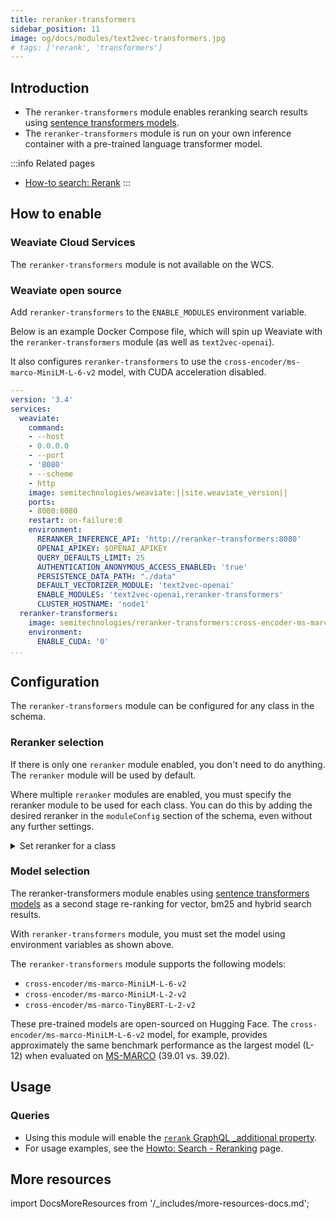 ```yaml
---
title: reranker-transformers
sidebar_position: 11
image: og/docs/modules/text2vec-transformers.jpg
# tags: ['rerank', 'transformers']
---
```


## Introduction

- The `reranker-transformers` module enables reranking search results using [sentence transformers models](https://www.sbert.net/docs/pretrained_cross-encoders.html).
- The `reranker-transformers` module is run on your own inference container with a pre-trained language transformer model.

:::info Related pages
- [How-to search: Rerank](../../search/rerank.md)
:::


## How to enable

### Weaviate Cloud Services

The `reranker-transformers` module is not available on the WCS.

### Weaviate open source

Add `reranker-transformers` to the `ENABLE_MODULES` environment variable.

Below is an example Docker Compose file, which will spin up Weaviate with the `reranker-transformers` module (as well as `text2vec-openai`).

It also configures `reranker-transformers` to use the `cross-encoder/ms-marco-MiniLM-L-6-v2` model, with CUDA acceleration disabled.

```yaml
---
version: '3.4'
services:
  weaviate:
    command:
    - --host
    - 0.0.0.0
    - --port
    - '8080'
    - --scheme
    - http
    image: semitechnologies/weaviate:||site.weaviate_version||
    ports:
    - 8080:8080
    restart: on-failure:0
    environment:
      RERANKER_INFERENCE_API: 'http://reranker-transformers:8080'
      OPENAI_APIKEY: $OPENAI_APIKEY
      QUERY_DEFAULTS_LIMIT: 25
      AUTHENTICATION_ANONYMOUS_ACCESS_ENABLED: 'true'
      PERSISTENCE_DATA_PATH: "./data"
      DEFAULT_VECTORIZER_MODULE: 'text2vec-openai'
      ENABLE_MODULES: 'text2vec-openai,reranker-transformers'
      CLUSTER_HOSTNAME: 'node1'
  reranker-transformers:
    image: semitechnologies/reranker-transformers:cross-encoder-ms-marco-MiniLM-L-6-v2
    environment:
      ENABLE_CUDA: '0'
...
```

## Configuration

The `reranker-transformers` module can be configured for any class in the schema.

<!-- TODO: does `reranker-transformers` also have a returnDocuments flag? -->

<!-- This example configures the `Document` class to use the `reranker-transformers` module, with the `cross-encoder/ms-marco-MiniLM-L-6-v2` model, and to return the documents in the response.

```json
{
  "classes": [
    {
      "class": "Document",
      ...,
      "moduleConfig": {
        "reranker-transformers": {
            "model": "cross-encoder/ms-marco-MiniLM-L-6-v2",
        },
      }
    }
  ]
}
``` -->


### Reranker selection

If there is only one `reranker` module enabled, you don't need to do anything. The `reranker` module will be used by default.

Where multiple `reranker` modules are enabled, you must specify the reranker module to be used for each class. You can do this by adding the desired reranker in the `moduleConfig` section of the schema, even without any further settings.

<details>
  <summary>Set reranker for a class</summary>

```json
{
  "classes": [
    {
      "class": "Document",
      ...,
      "moduleConfig": {
        "reranker-transformers": {},  // This will configure the 'Document' class to use the 'reranker-transformers' module
      }
    }
  ]
}
```

</details>

### Model selection

The reranker-transformers module enables using [sentence transformers models](https://www.sbert.net/docs/pretrained_cross-encoders.html) as a second stage re-ranking for vector, bm25 and hybrid search results.

With `reranker-transformers` module, you must set the model using environment variables as shown above.

The `reranker-transformers` module supports the following models:

- `cross-encoder/ms-marco-MiniLM-L-6-v2`
- `cross-encoder/ms-marco-MiniLM-L-2-v2`
- `cross-encoder/ms-marco-TinyBERT-L-2-v2`

These pre-trained models are open-sourced on Hugging Face. The `cross-encoder/ms-marco-MiniLM-L-6-v2` model, for example, provides approximately the same benchmark performance as the largest model (L-12) when evaluated on [MS-MARCO](https://microsoft.github.io/msmarco/) (39.01 vs. 39.02).

## Usage

### Queries

* Using this module will enable the [`rerank` GraphQL _additional property](../../api/graphql/additional-properties.md#rerank).
* For usage examples, see the [Howto: Search - Reranking](../../search/rerank.md) page.


## More resources

import DocsMoreResources from '/_includes/more-resources-docs.md';

<DocsMoreResources />
